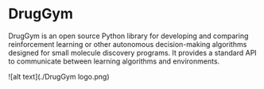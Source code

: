 # DrugGym
DrugGym is an open source Python library for developing and comparing reinforcement learning or other autonomous decision-making algorithms designed for small molecule discovery programs. It provides a standard API to communicate between learning algorithms and environments.

![alt text](./DrugGym logo.png)
